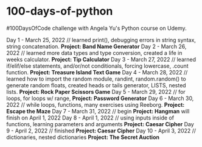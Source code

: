 # 100-days-of-python
#100DaysOfCode challenge with Angela Yu's Python course on Udemy.

Day 1 - March 25, 2022 // learned print(), debugging errors in string syntax, string concatenation. **Project: Band Name Generator**
Day 2 - March 26, 2022 // learned more data types and type conversion, created a life in weeks calculator. **Project: Tip Calculator**
Day 3 - March 27, 2022 // learned if/elif/else statements, and/or/not conditionals, forcing lowercase, .count function. **Project: Treasure Island Text Game**
Day 4 - March 28, 2022 // learned how to import the random module, randint, random.random() to generate random floats, created heads or tails generator, LISTS, nested lists. **Project: Rock Paper Scissors Game**
Day 5 - March 29, 2022 // for loops, for loops w/ range, **Project: Password Generator**
Day 6 - March 30, 2022 // while loops, functions, many exercises using Reeborg. **Project: Escape the Maze**
Day 7 - March 31, 2022 // begin **Project: Hangman** will finish on April 1, 2022
Day 8 - April 1, 2022 // using inputs inside of functions, learning parameters and arguments **Project: Caesar Cipher**
Day 9 - April 2, 2022 // finished **Project: Caesar Cipher**
Day 10 - April 3, 2022 // dictionaries, nested dictionaries **Project: The Secret Auction**
